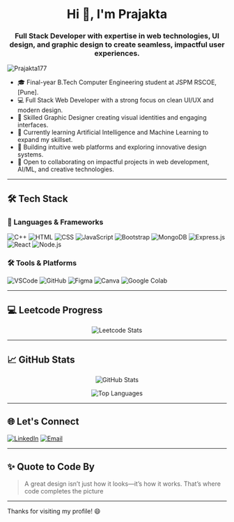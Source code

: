 <h1 align="center">Hi 👋, I'm Prajakta</h1>
<h3 align="center">Full Stack Developer with expertise in web technologies, UI design, and graphic design to create seamless, impactful user experiences.</h3>

<p align="left"> 
  <img src="https://komarev.com/ghpvc/?username=Prajakta177&label=Profile%20views&color=0e75b6&style=flat" alt="Prajakta177" /> 
</p>


- 🎓 Final-year B.Tech Computer Engineering student at JSPM RSCOE, [Pune].
- 💻 Full Stack Web Developer with a strong focus on clean UI/UX and modern design.
- 🎨 Skilled Graphic Designer creating visual identities and engaging interfaces.
- 🧠 Currently learning Artificial Intelligence and Machine Learning to expand my skillset.
- 🚀 Building intuitive web platforms and exploring innovative design systems.
- 🤝 Open to collaborating on impactful projects in web development, AI/ML, and creative technologies.

---

## 🛠️ Tech Stack
### 🚀 Languages & Frameworks

![C++](https://img.shields.io/badge/C++-00599C?style=for-the-badge&logo=c%2B%2B&logoColor=white)
![HTML](https://img.shields.io/badge/HTML-E34F26?style=for-the-badge&logo=html5&logoColor=white)
![CSS](https://img.shields.io/badge/CSS-1572B6?style=for-the-badge&logo=css3&logoColor=white)
![JavaScript](https://img.shields.io/badge/JavaScript-323330?style=for-the-badge&logo=javascript&logoColor=F7DF1E)
![Bootstrap](https://img.shields.io/badge/Bootstrap-563D7C?style=for-the-badge&logo=bootstrap&logoColor=white)
![MongoDB](https://img.shields.io/badge/MongoDB-47A248?style=for-the-badge&logo=mongodb&logoColor=white)
![Express.js](https://img.shields.io/badge/Express.js-000000?style=for-the-badge&logo=express&logoColor=white)
![React](https://img.shields.io/badge/React-20232A?style=for-the-badge&logo=react&logoColor=61DAFB)
![Node.js](https://img.shields.io/badge/Node.js-339933?style=for-the-badge&logo=nodedotjs&logoColor=white)


### 🛠️ Tools & Platforms

![VSCode](https://img.shields.io/badge/VS%20Code-007ACC?style=for-the-badge&logo=visual-studio-code&logoColor=white)
![GitHub](https://img.shields.io/badge/GitHub-181717?style=for-the-badge&logo=github&logoColor=white)
![Figma](https://img.shields.io/badge/Figma-F24E1E?style=for-the-badge&logo=figma&logoColor=white)
![Canva](https://img.shields.io/badge/Canva-00C4CC?style=for-the-badge&logo=canva&logoColor=white)
![Google Colab](https://img.shields.io/badge/Google%20Colab-F9AB00?style=for-the-badge&logo=googlecolab&logoColor=black)

---

## 💻 Leetcode Progress
<p align="center">
  <img src="https://leetcard.jacoblin.cool/PrajaktaGaikwad" alt="Leetcode Stats" />
</p>


---

## 📈 GitHub Stats
<p align="center">
  <img src="https://github-readme-stats.vercel.app/api?username=Prajakta177&show_icons=true&theme=dark" alt="GitHub Stats" />
</p>

<p align="center">
  <img src="https://github-readme-stats.vercel.app/api/top-langs/?username=Prajakta177&layout=compact&theme=dark" alt="Top Languages" />
</p>


---

## 🌐 Let's Connect

[![LinkedIn](https://img.shields.io/badge/LinkedIn-0077B5?style=for-the-badge&logo=linkedin&logoColor=white)](www.linkedin.com/in/prajakta-gaikwad-69b038263])
[![Email](https://img.shields.io/badge/Email-D14836?style=for-the-badge&logo=gmail&logoColor=white)](mailto:[prajaktgaikwad254@gmail.com])


---

## ✨ Quote to Code By
  > A great design isn’t just how it looks—it’s how it works. That’s where code completes the picture

---

Thanks for visiting my profile! 😄



